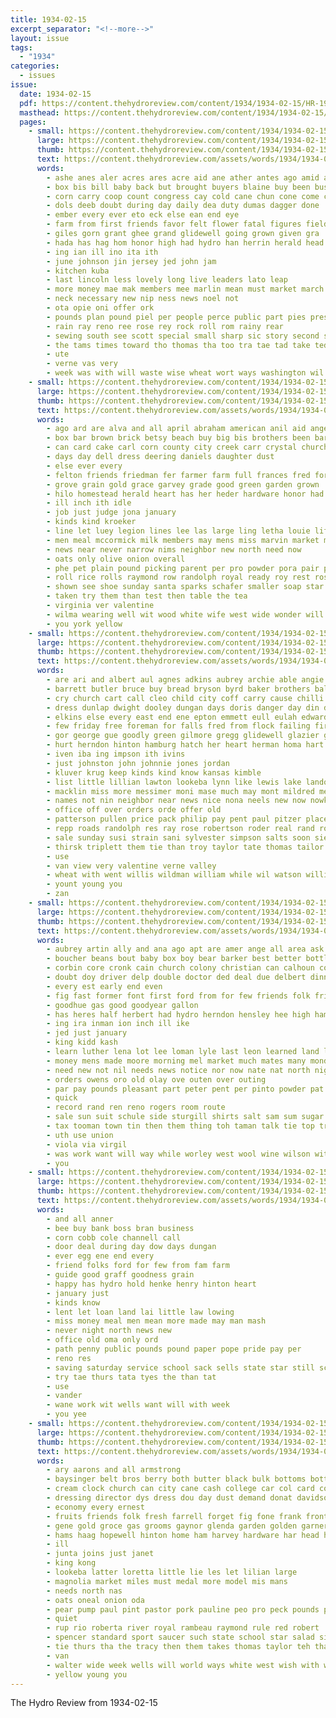 ```yaml
---
title: 1934-02-15
excerpt_separator: "<!--more-->"
layout: issue
tags:
  - "1934"
categories:
  - issues
issue:
  date: 1934-02-15
  pdf: https://content.thehydroreview.com/content/1934/1934-02-15/HR-1934-02-15.pdf
  masthead: https://content.thehydroreview.com/content/1934/1934-02-15/masthead/HR-1934-02-15.jpg
  pages:
    - small: https://content.thehydroreview.com/content/1934/1934-02-15/small/HR-1934-02-15-01.jpg
      large: https://content.thehydroreview.com/content/1934/1934-02-15/large/HR-1934-02-15-01.jpg
      thumb: https://content.thehydroreview.com/content/1934/1934-02-15/thumbnails/HR-1934-02-15-01.jpg
      text: https://content.thehydroreview.com/assets/words/1934/1934-02-15/HR-1934-02-15-01.txt
      words:
        - ashe anes aler acres ares acre aid ane ather antes ago amid ako are and ale abe
        - box bis bill baby back but brought buyers blaine buy been business big best bel bone better bureau brief bai
        - corn carry coop count congress cay cold cane chun cone come class cousin church carl cece cine clas
        - dols deeb doubt during day daily dea duty dumas dagger done
        - ember every ever eto eck else ean end eye
        - farm from first friends favor felt flower fatal figures fields fore for front
        - giles gorn grant ghee grand glidewell going grown given gra
        - hada has hag hom honor high had hydro han herrin herald head horse halen hin hand held howe her home
        - ing ian ill ino ita ith
        - june johnson jin jersey jed john jam
        - kitchen kuba
        - last lincoln less lovely long live leaders lato leap
        - more money mae mak members mee marlin mean must market march million mol morning may matter many meus much murray miss
        - neck necessary new nip ness news noel not
        - ota opie oni offer ork
        - pounds plan pound piel per people perce public part pies president pool present page
        - rain ray reno ree rose rey rock roll rom rainy rear
        - sewing south see scott special small sharp sic story second scope stage son stare show service sei sade sea sale soca sankey school sermons short set seed stay state sie side
        - the tams times toward tho thomas tha too tra tae tad take ted tana tate ture thelma than toe
        - ute
        - verne vas very
        - week was with will waste wise wheat wort ways washington wil wan work walter wanton worth
    - small: https://content.thehydroreview.com/content/1934/1934-02-15/small/HR-1934-02-15-02.jpg
      large: https://content.thehydroreview.com/content/1934/1934-02-15/large/HR-1934-02-15-02.jpg
      thumb: https://content.thehydroreview.com/content/1934/1934-02-15/thumbnails/HR-1934-02-15-02.jpg
      text: https://content.thehydroreview.com/assets/words/1934/1934-02-15/HR-1934-02-15-02.txt
      words:
        - ago ard are alva and all april abraham american anil aid angel ata antee
        - box bar brown brick betsy beach buy big bis brothers been barbara butter bars bros business boen bulk bear better best bethany
        - can card cake carl corn county city creek carr crystal church coffee chips claude coats come corbitt cases clara
        - days day dell dress deering daniels daughter dust
        - else ever every
        - felton friends friedman fer farmer farm full frances fred for flake fran friend found
        - grove grain gold grace garvey grade good green garden grown
        - hilo homestead herald heart has her heder hardware honor had hydro heres homa hall herndon home held har
        - ill inch ith idle
        - job just judge jona january
        - kinds kind kroeker
        - line let luey legion lines lee las large ling letha louie life lyons list less lincoln long
        - men meal mccormick milk members may mens miss marvin market more much monia muslin mae money merry
        - news near never narrow nims neighbor new north need now
        - oats only olive onion overall
        - phe pet plain pound picking parent per pro powder pora pair palm price paper pounds pink
        - roll rice rolls raymond row randolph royal ready roy rest ross
        - shown see shoe sunday santa sparks schafer smaller soap star season seed soda seeds save spring stockton shirts store shelby suits saturday such style stern smith sarah silk swagger selling sell second
        - taken try them than test then table the tea
        - virginia ver valentine
        - wilma wearing well wit wood white wife west wide wonder will want was works work wish why with washita wile wear
        - you york yellow
    - small: https://content.thehydroreview.com/content/1934/1934-02-15/small/HR-1934-02-15-03.jpg
      large: https://content.thehydroreview.com/content/1934/1934-02-15/large/HR-1934-02-15-03.jpg
      thumb: https://content.thehydroreview.com/content/1934/1934-02-15/thumbnails/HR-1934-02-15-03.jpg
      text: https://content.thehydroreview.com/assets/words/1934/1934-02-15/HR-1934-02-15-03.txt
      words:
        - are ari and albert aul agnes adkins aubrey archie able angie all alva adams appleman aid andy apt arm arthur ask ara
        - barrett butler bruce buy bread bryson byrd baker brothers ballou better bring betty bank bethel brown binger baby but bickell back business boyd body boschert barrell best brother bride
        - cry church cart call cleo child city coff carry cause chilli crosswhite crawford come came charlie cedar can chet constant claude channell cobb chick coxen cogar christina clinton
        - dress dunlap dwight dooley dungan days doris danger day din dillard dinner dickerson dose daisy down
        - elkins else every east end ene epton emmett eull eulah edwards entz ernest epperly elmer eubank
        - few friday free foreman for falls fred from flock failing first farrell frid ferguson fell floyd frankfort frank fry frederick farmer
        - gor george gue goodly green gilmore gregg glidewell glazier good going gilchrist gaze gentle guest
        - hurt herndon hinton hamburg hatch her heart herman homa hart harmon henry hydro halls howe home had harr holy harold hudson hamilton him hurry henke hand hai harper held
        - iven iba ing impson ith ivins
        - just johnston john johnnie jones jordan
        - kluver krug keep kinds kind know kansas kimble
        - list little lillian lawton lookeba lynn like lewis lake landon look let low label lowell lou lay lee last
        - macklin miss more messimer moni mase much may mont mildred meals maude milley must margie men monday made measles mate man mae moser maud mose marie
        - names not nin neighbor near news nice nona neels new now nowka need night nate ner north niece nora
        - office off over orders orde offer old
        - patterson pullen price pack philip pay pent paul pitzer place phillip present pounds pie pleasant per
        - repp roads randolph res ray rose robertson roder real rand rough randle robbins reas ralph regula roman rey ren roy reber
        - sale sunday susi strain sani sylvester simpson salts soon sie sun stout short smith scott saturday say sells sam sat seems south sheffer standard sons service son sik side sylvan suit stores sae sawn set
        - thirsk triplett them tie than troy taylor tate thomas tailor thorns ties tom thomason theron the
        - use
        - van view very valentine verne valley
        - wheat with went willis wildman william while wil watson williams working walter weatherford why warren week white was will wit wynona want
        - yount young you
        - zan
    - small: https://content.thehydroreview.com/content/1934/1934-02-15/small/HR-1934-02-15-04.jpg
      large: https://content.thehydroreview.com/content/1934/1934-02-15/large/HR-1934-02-15-04.jpg
      thumb: https://content.thehydroreview.com/content/1934/1934-02-15/thumbnails/HR-1934-02-15-04.jpg
      text: https://content.thehydroreview.com/assets/words/1934/1934-02-15/HR-1934-02-15-04.txt
      words:
        - aubrey artin ally and ana ago apt are amer ange all area ask
        - boucher beans bout baby box boy bear barker best better bottle bank bumps but been bay blum bring bayer butler brother buy
        - corbin core cronk cain church colony christian can calhoun come cowden cot city crissman col care cee car coble clinton cream cold
        - doubt doy driver delp double doctor ded deal due delbert dinner davis dry day does
        - every est early end even
        - fig fast former font first ford from for few friends folk friend free friday
        - goodhue gas good goodyear gallon
        - has heres half herbert had hydro herndon hensley hee high hampton hitch heart hora how homan hamilton harm her henry home han harold
        - ing ira inman ion inch ill ike
        - jed just january
        - king kidd kash
        - learn luther lena lot lee loman lyle last leon learned land lay
        - money mens made moore morning mel market much mates many monday miner mont mona most miller morgan med meny
        - need new not nil needs news notice nor now nate nat north night
        - orders owens oro old olay ove outen over outing
        - par pay pounds pleasant part peter pent per pinto powder pat punt present payne
        - quick
        - record rand ren reno rogers room route
        - sale sun suit schule side sturgill shirts salt sam sum sugar service school show save state sunday set sir see stanley short store single stock said saturday suite states say
        - tax tooman town tin then them thing toh taman talk tie top trucks the tard trad tol tom treat tas take taken tennis
        - uth use union
        - viola via virgil
        - was work want will way while worley west wool wine wilson with water winter world wey well went week
        - you
    - small: https://content.thehydroreview.com/content/1934/1934-02-15/small/HR-1934-02-15-05.jpg
      large: https://content.thehydroreview.com/content/1934/1934-02-15/large/HR-1934-02-15-05.jpg
      thumb: https://content.thehydroreview.com/content/1934/1934-02-15/thumbnails/HR-1934-02-15-05.jpg
      text: https://content.thehydroreview.com/assets/words/1934/1934-02-15/HR-1934-02-15-05.txt
      words:
        - and all anner
        - bee buy bank boss bran business
        - corn cobb cole channell call
        - door deal during day dow days dungan
        - ever egg ene end every
        - friend folks ford for few from fam farm
        - guide good graff goodness grain
        - happy has hydro hold henke henry hinton heart
        - january just
        - kinds know
        - lent let loan land lai little law lowing
        - miss money meal men mean more made may man mash
        - never night north news new
        - office old oma only ord
        - path penny public pounds pound paper pope pride pay per
        - reno res
        - saving saturday service school sack sells state star still scott son
        - try tae thurs tata tyes the than tat
        - use
        - vander
        - wane work wit wells want will with week
        - you yee
    - small: https://content.thehydroreview.com/content/1934/1934-02-15/small/HR-1934-02-15-06.jpg
      large: https://content.thehydroreview.com/content/1934/1934-02-15/large/HR-1934-02-15-06.jpg
      thumb: https://content.thehydroreview.com/content/1934/1934-02-15/thumbnails/HR-1934-02-15-06.jpg
      text: https://content.thehydroreview.com/assets/words/1934/1934-02-15/HR-1934-02-15-06.txt
      words:
        - ary aarons and all armstrong
        - baysinger belt bros berry both butter black bulk bottoms bottom big bottle brand box best ban ball ben been bacon beau began beans block brief buy
        - cream clock church can city cane cash college car col card coffee corn candy call circle camp cast charles cant connelly castle carolina collins
        - dressing director dys dress dou day dust demand donat davidson during
        - economy every ernest
        - fruits friends folk fresh farrell forget fig fone frank front from for
        - gene gold groce gas grooms gaynor glenda garden golden garner good gal
        - hams haag hopewell hinton home ham harvey hardware har head horn herbert hockaday hamburger has heaven hearty homa heaver henry hydro
        - ill
        - junta joins just janet
        - king kong
        - lookeba latter loretta little lie les let lilian large
        - magnolia market miles must medal more model mis mans
        - needs north nas
        - oats oneal onion oda
        - pear pump paul pint pastor pork pauline peo pro peck pounds pepper pride powder part pound pinger place pay
        - quiet
        - rup rio roberta river royal rambeau raymond rule red robert
        - spencer standard sport saucer such state school star salad side sat sweet santos salt sale spanish station smith stevens see sack store soap sunshine sugar supply set soon sons seed special saturday small
        - tie thurs tha the tracy then them takes thomas taylor teh than
        - van
        - walter wide week wells will world ways white west wish with well wie work washer was word
        - yellow young you
---
```


The Hydro Review from 1934-02-15

<!--more-->

